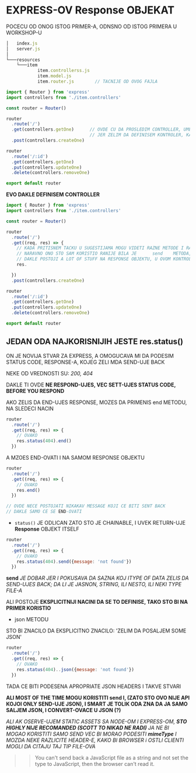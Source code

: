 # EXPRESS-OV Response OBJEKAT

POCECU OD ONOG ISTOG PRIMER-A, ODNSNO OD ISTOG PRIMERA U WORKSHOP-U

```javascript
│   index.js
│   server.js
│
└───resources
    └───item
            item.controllerss.js
            item.model.js
            item.router.js        // TACNIJE OD OVOG FAJLA
```

```javascript
import { Router } from 'express'
import controllers from './item.controllers'

const router = Router()

router
  .route('/')
  .get(controllers.getOne)      // OVDE CU DA PROSLEDIM CONTROLLER, UMESTO OVOGA
                                // JER ZELIM DA DEFINISEM KONTROLER, KAKO BI SE MOGAO PLAY-OVATI AROUND U NJEGOVOM OBIMU
  .post(controllers.createOne)

router
  .route('/:id')
  .get(controllers.getOne)
  .put(controllers.updateOne)
  .delete(controllers.removeOne)

export default router
```

**EVO DAKLE DEFINISEM CONTROLLER**

```javascript
import { Router } from 'express'
import controllers from './item.controllers'

const router = Router()

router
  .route('/')
  .get((req, res) => {
    // KADA PRITISNEM TACKU U SUGESTIJAMA MOGU VIDETI RAZNE METODE I RAZNE PROPERTIJE
    // NARAVNO ONO STO SAM KORISTIO RANIJE BILA JE      send    METODA, KOJA JE SLUZILA DA POSALJEM NEK IARBITRARY DATA
    // DAKLE POSTOJI A LOT OF STUFF NA RESPONSE OBJEKTU, U OVOM KONTROLER-U
    res.

  })
  .post(controllers.createOne)

router
  .route('/:id')
  .get(controllers.getOne)
  .put(controllers.updateOne)
  .delete(controllers.removeOne)

export default router
```

## JEDAN ODA NAJKORISNIJIH JESTE          res.**status()**

ON JE NOVIJA STVAR ZA EXPRESS, A OMOGUCAVA MI DA PODESIM STATUS CODE, RESPONSE-A, KOJEG ZELI MDA SEND-UJE BACK

NEKE OD VREDNOSTI SU: *200, 404*

DAKLE TI OVDE **NE RESPOND-UJES, VEC SETT-UJES STATUS CODE, BEFORE YOU RESPOND**

AKO ZELIS DA END-UJES RESPONSE, MOZES DA PRIMENIS end METODU, NA SLEDECI NACIN

```javascript
router
  .route('/')
  .get((req, res) => {
    // OVAKO
    res.status(404).end()
  })
```

A MZOES END-OVATI I NA SAMOM RESPONSE OBJEKTU

```javascript
router
  .route('/')
  .get((req, res) => {
    // OVAKO
    res.end()
  })

// OVDE NECE POSTOJATI NIKAKAV MESSAGE KOJI CE BITI SENT BACK
// DAKLE SAMO CE SE END-OVATI
```

- `status()` JE ODLICAN ZATO STO JE CHAINABLE, I UVEK RETURN-UJE **Response** OBJEKT ITSELF

```javascript
router
  .route('/')
  .get((req, res) => {
    // OVAKO
    res.status(404).send({message: 'not found'})
  })

```

**send** *JE DOBAR JER I POKUSAVA DA SAZNA KOJ ITYPE OF DATA ZELIS DA SEND-UJES BACK; DA LI JE JASNON, STRING, ILI NESTO, ILI NEKI TYPE FILE-A*

ALI POSTOJE **EKSPLICITNIJI NACINI DA SE TO DEFINISE, TAKO STO BI NA PRIMER KORISTIO**

- json METODU

STO BI ZNACILO DA EKSPLICITNO ZNACILO: 'ZELIM DA POSALJEM SOME JSON'

```javascript
router
  .route('/')
  .get((req, res) => {
    // OVAKO
    res.status(404)..json({message: 'not found'})
  })

```

TADA CE BITI PODESENA APROPRIATE JSON HEADERS I TAKVE STVARI

**ALI MOST OF THE TIME MOGU KORISTITI send I, (ZATO STO OVO NIJE API KOJOI ONLY SEND-UJE JSON), I SMART JE TOLIK ODA ZNA DA JA SAMO SALJEM JSON, I CONVERT-OVACE U JSON (?)**

*ALI AK OSERVE-UJEM STATIC ASSETS SA NODE-OM I EXPRESS-OM, **STO HIGHLY NIJE RECOMANDED (SCOTT TO NIKAD NE RADI)** JA NE BI MOGAO KORISTITI SAMO SEND VEC BI MORAO PODESITI **mimeType** I MOZDA NEKE RAZLICITE HEADER-E, KAKO BI BROWSER i OSTLI CLIENTI MOGLI DA CITAJU TAJ TIP FILE-OVA*

>> You can't send back a JavaScript file as a string and not set the type to JavaScript, then the browser can't read it.

